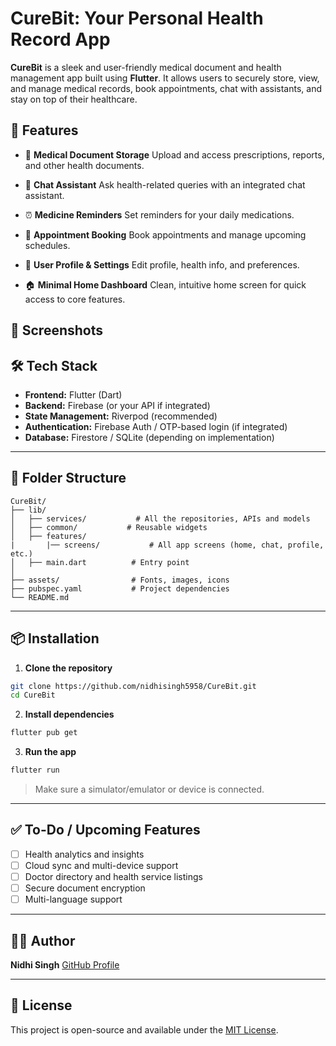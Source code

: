 # CureBit: Your Personal Health Record App

**CureBit** is a sleek and user-friendly medical document and health management app built using **Flutter**. It allows users to securely store, view, and manage medical records, book appointments, chat with assistants, and stay on top of their healthcare.

## 🚀 Features

* 📁 **Medical Document Storage**
  Upload and access prescriptions, reports, and other health documents.

* 💬 **Chat Assistant**
  Ask health-related queries with an integrated chat assistant.

* ⏰ **Medicine Reminders**
  Set reminders for your daily medications.

* 📅 **Appointment Booking**
  Book appointments and manage upcoming schedules.

* 👤 **User Profile & Settings**
  Edit profile, health info, and preferences.

* 🏠 **Minimal Home Dashboard**
  Clean, intuitive home screen for quick access to core features.

## 📱 Screenshots


## 🛠️ Tech Stack

* **Frontend:** Flutter (Dart)
* **Backend:** Firebase (or your API if integrated)
* **State Management:** Riverpod (recommended)
* **Authentication:** Firebase Auth / OTP-based login (if integrated)
* **Database:** Firestore / SQLite (depending on implementation)

---

## 📂 Folder Structure

```
CureBit/
├── lib/
│   ├── services/           # All the repositories, APIs and models
│   ├── common/           # Reusable widgets
│   ├── features/
|       |── screens/           # All app screens (home, chat, profile, etc.)          
│   ├── main.dart          # Entry point
│
├── assets/                # Fonts, images, icons
├── pubspec.yaml           # Project dependencies
└── README.md
```

---

## 📦 Installation

1. **Clone the repository**

```bash
git clone https://github.com/nidhisingh5958/CureBit.git
cd CureBit
```

2. **Install dependencies**

```bash
flutter pub get
```

3. **Run the app**

```bash
flutter run
```

> Make sure a simulator/emulator or device is connected.

---

## ✅ To-Do / Upcoming Features

* [ ] Health analytics and insights
* [ ] Cloud sync and multi-device support
* [ ] Doctor directory and health service listings
* [ ] Secure document encryption
* [ ] Multi-language support

---

## 🧑‍💻 Author

**Nidhi Singh**
[GitHub Profile](https://github.com/nidhisingh5958)

---

## 📄 License

This project is open-source and available under the [MIT License](LICENSE).

<!-- <a href="https://www.flaticon.com/free-icons/login" title="icons"></a> -->
